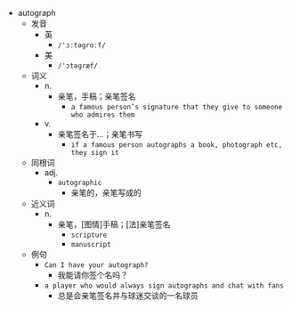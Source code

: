- autograph
  - 发音
    - 英
      - `/'ɔːtəgrɑːf/`
    - 美
      - `/'ɔtəɡræf/`
  - 词义
    - n.
      - 亲笔，手稿；亲笔签名
        - `a famous person’s signature that they give to someone who admires them`
    - v.
      - 亲笔签名于…；亲笔书写
        - `if a famous person autographs a book, photograph etc, they sign it`
  - 同根词
    - adj.
      - `autographic`
        - 亲笔的，亲笔写成的
  - 近义词
    - n.
      - 亲笔，[图情]手稿；[法]亲笔签名
        - `scripture`
        - `manuscript`
  - 例句
    - `Can I have your autograph?`
      - 我能请你签个名吗？
    - `a player who would always sign autographs and chat with fans`
      - 总是会亲笔签名并与球迷交谈的一名球员

